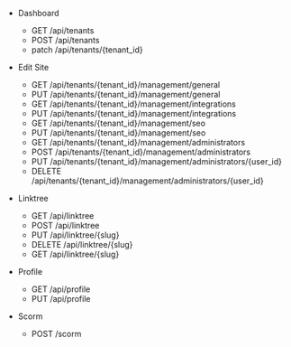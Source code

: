 - Dashboard
    - GET /api/tenants
    - POST /api/tenants
    - patch /api/tenants/{tenant_id}

- Edit Site
    - GET /api/tenants/{tenant_id}/management/general
    - PUT /api/tenants/{tenant_id}/management/general
    - GET /api/tenants/{tenant_id}/management/integrations
    - PUT /api/tenants/{tenant_id}/management/integrations
    - GET /api/tenants/{tenant_id}/management/seo
    - PUT /api/tenants/{tenant_id}/management/seo
    - GET /api/tenants/{tenant_id}/management/administrators
    - POST /api/tenants/{tenant_id}/management/administrators
    - PUT /api/tenants/{tenant_id}/management/administrators/{user_id}
    - DELETE /api/tenants/{tenant_id}/management/administrators/{user_id}

- Linktree
    - GET /api/linktree
    - POST /api/linktree
    - PUT /api/linktree/{slug}
    - DELETE /api/linktree/{slug}
    - GET /api/linktree/{slug}

- Profile
    - GET /api/profile
    - PUT /api/profile

- Scorm
    - POST /scorm


